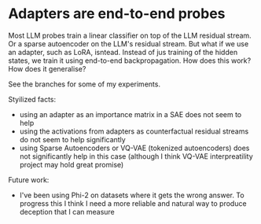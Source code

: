 # Adapters are end-to-end probes



Most LLM probes train a linear classifier on top of the LLM residual stream. Or a sparse autoencoder on the LLM's residual stream. But what if we use an adapter, such as LoRA, isntead. Instead of jus training of the hidden states, we train it using end-to-end backpropagation. How does this work? How does it generalise?

See the branches for some of my experiments. 

Styilized facts:
- using an adapter as an importance matrix in a SAE does not seem to help
- using the activations from adapters as counterfactual residual streams do not seem to help significantly
- using Sparse Autoencoders or VQ-VAE (tokenized autoencoders) does not significantly help in this case (although I think VQ-VAE interpreatility project may hold great promise)

Future work:
- I've been using Phi-2 on datasets where it gets the wrong answer. To progress this I think I need a more reliable and natural way to produce deception that I can measure
